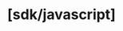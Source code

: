 ---
name: '[sdk/javascript]'
about: Create an issue for the JavaScript SDK.
title: "[sdk/javascript]"
labels: 'Status: WIP, sdk-javascript'
assignees: Jaguar0625, gimre-xymcity

---
